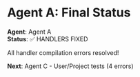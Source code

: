 # Agent A: Final Status

**Agent**: Agent A  
**Status**: ✅ HANDLERS FIXED  

All handler compilation errors resolved!

**Next**: Agent C - User/Project tests (4 errors)

